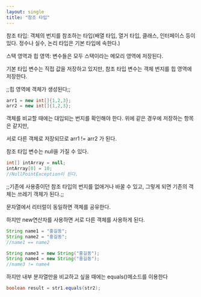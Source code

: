 ```yaml
---
layout: single
title: "참조 타입"
---
```


참조 타입: 객체의 번지를 참조하는 타입(배열 타입, 열거 타입, 클래스, 인터페이스 등이 있다. 정수나 실수, 논리 타입은 기본 타입에 속한다.)

스택 영역과 힙 영역: 변수들은 모두 스택이라는 메모리 영역에 저장된다. 

기본 타입 변수는 직접 값을 저장하고 있지만, 참조 타입 변수는 객체 번지를 힙 영역에 저장한다.

;;힙 영역에 객체가 생성된다;;

```java
arr1 = new int[]{1,2,3};
arr2 = new int[]{1,2,3};
```
객체를 비교할 때에는 대입되는 번지를 확인해야 한다. 위에 같은 경우에 저장하는 항목은 같지만,


서로 다른 객체로 저장되므로 arr1 != arr2 가 된다.

참조 타입 변수는 null을 가질 수 있다.
```java
int[] intArray = null;
intArray[0] = 10;
//NullPointException이 된다.
```

;;기존에 사용중이던 참조 타입의 번지를 없애거나 바꿀 수 있고, 그렇게 되면 기존의 객체는 쓰레기 객체가 된다.;;

문자열에서 리터럴이 동일하면 객체를 공유한다.

하지만 new연산자를 사용하면 서로 다른 객체를 사용하게 된다.
```java
String name1 = "홍길동";
String name2 = "홍길동";
//name1 == name2

String name3 = new String("홍길동");
String name4 = new String("홍길동");
//name3 != name4
```

하지만 내부 분자열만을 비교하고 싶을 때에는 equals()메소드를 이용한다
```java
boolean result = str1.equals(str2);
```




